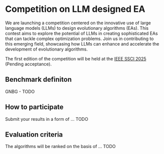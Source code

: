 # Competition on LLM designed EA

We are launching a competition centered on the innovative use of large language models (LLMs) to design evolutionary algorithms (EAs). This contest aims to explore the potential of LLMs in creating sophisticated EAs that can tackle complex optimization problems. Join us in contributing to this emerging field, showcasing how LLMs can enhance and accelerate the development of evolutionary algorithms.

The first edition of the competition will be held at the [IEEE SSCI 2025](https://cis.ieee.org/news/521-2025-ieee-symposium-series-on-computational-intelligence-ssci) (Pending acceptance).

## Benchmark definiton

GNBG - TODO

## How to participate

Submit your results in a form of ... TODO

## Evaluation criteria

The algorithms will be ranked on the basis of ... TODO
